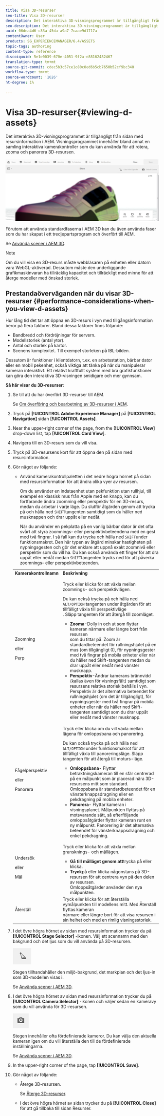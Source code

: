 ```yaml
---
title: Visa 3D-resurser
seo-title: Visa 3D-resurser
description: Det interaktiva 3D-visningsprogrammet är tillgängligt från sidan med resursinformation i AEM. Visningsprogrammet innehåller bland annat en samling interaktiva kamerakontroller som du kan använda för att rotera, zooma och panorera 3D-resursen.
seo-description: Det interaktiva 3D-visningsprogrammet är tillgängligt från sidan med resursinformation i AEM. Visningsprogrammet innehåller bland annat en samling interaktiva kamerakontroller som du kan använda för att rotera, zooma och panorera 3D-resursen.
uuid: 06dea4d6-c33a-45da-a9a7-7caae9d1717a
contentOwner: User
products: SG_EXPERIENCEMANAGER/6.4/ASSETS
topic-tags: authoring
content-type: reference
discoiquuid: 5e1e0039-670e-4051-9f2a-e88162482467
translation-type: tm+mt
source-git-commit: cdec5b3c57ce1c80c0ed6b5cb7650b52cf9bc340
workflow-type: tm+mt
source-wordcount: '1026'
ht-degree: 1%

---
```



# Visa 3D-resurser{#viewing-d-assets}

Det interaktiva 3D-visningsprogrammet är tillgängligt från sidan med resursinformation i AEM. Visningsprogrammet innehåller bland annat en samling interaktiva kamerakontroller som du kan använda för att rotera, zooma och panorera 3D-resursen.

![chlimage_1-16](assets/chlimage_1-16.png)

Förutom att använda standardfaserna i AEM 3D kan du även använda faser som du har skapat i ett tredjepartsprogram och överfört till AEM.

Se [Använda scener i AEM 3D](/help/sites-classic-ui-authoring/classicui-stages-aem3d.md).

>[!NOTE]
>
>Om du vill visa en 3D-resurs måste webbläsaren på enheten eller datorn vara WebGL-aktiverad. Dessutom måste den underliggande grafikmaskinvaran ha tillräcklig kapacitet och tillräckligt med minne för att återge modeller med önskad storlek.

## Prestandaöverväganden när du visar 3D-resurser {#performance-considerations-when-you-view-d-assets}

Hur lång tid det tar att öppna en 3D-resurs i vyn med tillgångsinformation beror på flera faktorer. Bland dessa faktorer finns följande:

* Bandbredd och fördröjningar för servern.
* Modellstorlek (antal ytor).
* Antal och storlek på kartor.
* Scenens komplexitet. Till exempel storleken på IBL-bilden.

Dessutom är funktioner i klientdatorn, t.ex. en arbetsstation, bärbar dator eller en mobil pekenhet, också viktiga att tänka på när du manipulerar kameran interaktivt. Ett relativt kraftfullt system med bra grafikfunktioner kan göra den interaktiva 3D-visningen smidigare och mer gynnsam.

**Så här visar du 3D-resurser**:

1. Se till att du har överfört 3D-resurser till AEM.

   Se [Om överföring och bearbetning av 3D-resurser i AEM](/help/sites-classic-ui-authoring/classicui-upload-proc-3d.md).
1. Tryck på **[!UICONTROL Adobe Experience Manager]** på **[!UICONTROL Navigation]** sidan **[!UICONTROL Assets]**.
1. Near the upper-right corner of the page, from the **[!UICONTROL View]** drop-down list, tap **[!UICONTROL Card View]**.

1. Navigera till en 3D-resurs som du vill visa.
1. Tryck på 3D-resursens kort för att öppna den på sidan med resursinformation.

1. Gör något av följande:

   * Använd kamerakontrollpaletten i det nedre högra hörnet på sidan med resursinformation för att ändra olika vyer av resursen.

      Om du använder en indataenhet utan pekfunktion utan rullhjul, till exempel en klassisk mus från Apple med en knapp, kan du fortfarande ändra zoomning eller perspektiv för en 3D-resurs, medan du arbetar i varje läge. Du slutför åtgärden genom att trycka på och hålla ned `SHIFT`tangenten samtidigt som du håller ned musknappen och drar uppåt eller nedåt.

      När du använder en pekplatta på en vanlig bärbar dator är det ofta svårt att styra zoomnings- eller perspektivbeteendena med en gest med två fingrar. I så fall kan du trycka och hålla ned `SHIFT`under funktionsmakrot. Den här typen av åtgärd minskar hastigheten på nypningsgesten och gör det enklare att uppnå exakt zoomnivå eller perspektiv som du vill ha. Du kan också använda ett finger för att dra uppåt eller nedåt medan `SHIFT`tangenten trycks ned för att påverka zoomnings- eller perspektivbeteenden.
   <table> 
    <tbody> 
      <tr> 
      <td><strong>Kamerakontrollnamn</strong><br /> </td> 
      <td><strong>Beskrivning</strong></td> 
      </tr> 
      <tr> 
      <td><p>Zoomning</p> <p>eller</p> <p>Perp</p> </td> 
      <td><p>Tryck eller klicka för att växla mellan zoomnings- och perspektivlägen.</p> <p>Du kan också trycka på och hålla ned <code>ALT/OPTION</code> tangenten under åtgärden för att tillfälligt växla till perspektivläge<br /> . Släpp tangenten för att återgå till zoomläget.</p> 
        <ul> 
        <li><strong>Zooma</strong>-Dolly in och ut som flyttar kameran närmare eller längre bort från resursen<br /> som du tittar på. Zoom är standardbeteendet för rullningshjulet på en mus (om tillgängligt 0), för nypningsgester med två fingrar på mobila enheter eller när du håller ned Skift-tangenten medan du drar uppåt eller nedåt med vänster musknapp.</li> 
        <li><strong>Perspektiv</strong>-Ändrar kamerans brännvidd (kallas även för visningsfält) samtidigt som resursens relativa storlek behålls i vyn. Perspektiv är det alternativa beteendet för rullningshjulet (om det är tillgängligt), för nypningsgester med två fingrar på mobila enheter eller när du håller ned Skift-tangenten samtidigt som du drar uppåt eller nedåt med vänster musknapp.</li> 
        </ul> </td> 
      </tr> 
      <tr> 
      <td><p>Fågelperspektiv</p> <p>eller</p> <p>Panorera</p> </td> 
      <td><p>Tryck eller klicka om du vill växla mellan lägena för omloppsbana och panorering.</p> <p>Du kan också trycka på och hålla ned <code>ALT/OPTION</code> under funktionsmakrot för att tillfälligt växla till panoreringsläge. Släpp tangenten för att återgå till moturs-läge.</p> 
        <ul> 
        <li><strong>Omloppsbana</strong>- Flyttar betraktningskameran till en sfär centrerad på en målpunkt som är placerad nära 3D-resursens mitt som standard. Omloppsbana är standardbeteendet för en vänsterknappsdragning eller en pekdragning på mobila enheter.</li> 
        <li><strong>Panorera</strong>- Flyttar kameran i visningsplanet. Målpunkten flyttas på motsvarande sätt, så efterföljande omloppsåtgärder flyttar kameran runt en ny målpunkt. Panorering är det alternativa beteendet för vänsterknappsdragning och enkel pekdragning.</li> 
        </ul> </td> 
      </tr> 
      <tr> 
      <td><p>Undersök</p> <p>eller</p> <p>Mål</p> </td> 
      <td><p>Tryck eller klicka för att växla mellan gransknings- och mållägen.</p> 
        <ul> 
        <li><strong>Gå till målläget genom att</strong>trycka på eller klicka.</li> 
        <li><strong>Tryck</strong>på eller klicka någonstans på 3D-resursen för att centrera vyn på den delen av resursen.<br /> Omloppsåtgärder använder den nya målpunkten.</li> 
        </ul> </td> 
      </tr> 
      <tr> 
      <td>Återställ</td> 
      <td>Tryck eller klicka för att återställa vymålpunkten till modellens mitt. Med Återställ flyttas kameran<br /> närmare eller längre bort för att visa resursen i sin helhet och med en rimlig visningsstorlek.</td> 
      </tr> 
    </tbody> 
    </table>

1. I det övre högra hörnet av sidan med resursinformation trycker du på **[!UICONTROL Stage Selector]** -ikonen. Välj ett scennamn med den bakgrund och det ljus som du vill använda på 3D-resursen.

   ![](do-not-localize/chlimage_1-2.png)

   Stegen tillhandahåller den miljö-bakgrund, det markplan och det ljus-in som 3D-modellen visas i.

   Se [Använda scener i AEM 3D](/help/sites-classic-ui-authoring/classicui-stages-aem3d.md).

1. I det övre högra hörnet av sidan med resursinformation trycker du på **[!UICONTROL Camera Selector]** -ikonen och väljer sedan en kameravy som du vill använda för 3D-resursen.

   ![](do-not-localize/chlimage_1-3.png)

   Stegen innehåller ofta fördefinierade kameror. Du kan välja den aktuella kameran igen om du vill återställa den till de fördefinierade inställningarna.

   Se [Använda scener i AEM 3D](/help/sites-classic-ui-authoring/classicui-stages-aem3d.md).

1. In the upper-right corner of the page, tap **[!UICONTROL Save]**.
1. Gör något av följande:

   * Återge 3D-resursen.

      Se [Återge 3D-resurser](/help/sites-classic-ui-authoring/classicui-rendering-3d.md).

   * I det övre högra hörnet av sidan trycker du på **[!UICONTROL Close]** för att gå tillbaka till sidan Resurser.

